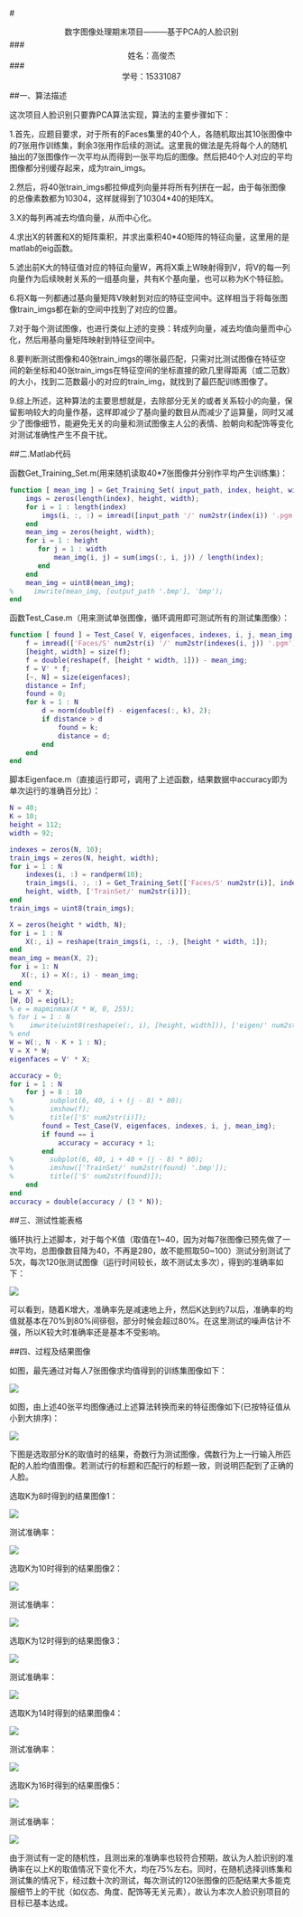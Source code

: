 #<center>数字图像处理期末项目———基于PCA的人脸识别</center>
###<center>姓名：高俊杰</center>
###<center>学号：15331087</center>

##一、算法描述

这次项目人脸识别只要靠PCA算法实现，算法的主要步骤如下：

1.首先，应题目要求，对于所有的Faces集里的40个人，各随机取出其10张图像中的7张用作训练集，剩余3张用作后续的测试。这里我的做法是先将每个人的随机抽出的7张图像作一次平均从而得到一张平均后的图像。然后把40个人对应的平均图像都分别缓存起来，成为train_imgs。

2.然后，将40张train_imgs都拉伸成列向量并将所有列拼在一起，由于每张图像的总像素数都为10304，这样就得到了10304*40的矩阵X。

3.X的每列再减去均值向量，从而中心化。

4.求出X的转置和X的矩阵乘积，并求出乘积40*40矩阵的特征向量，这里用的是matlab的eig函数。

5.滤出前K大的特征值对应的特征向量W，再将X乘上W映射得到V，将V的每一列向量作为后续映射关系的一组基向量，共有K个基向量，也可以称为K个特征脸。

6.将X每一列都通过基向量矩阵V映射到对应的特征空间中。这样相当于将每张图像train_imgs都在新的空间中找到了对应的位置。

7.对于每个测试图像，也进行类似上述的变换：转成列向量，减去均值向量而中心化，然后用基向量矩阵映射到特征空间中。

8.要判断测试图像和40张train_imgs的哪张最匹配，只需对比测试图像在特征空间的新坐标和40张train_imgs在特征空间的坐标直接的欧几里得距离（或二范数）的大小，找到二范数最小的对应的train_img，就找到了最匹配训练图像了。

9.综上所述，这种算法的主要思想就是，去除部分无关的或者关系较小的向量，保留影响较大的向量作基，这样即减少了基向量的数目从而减少了运算量，同时又减少了图像细节，能避免无关的向量和测试图像主人公的表情、脸朝向和配饰等变化对测试准确性产生不良干扰。

##二.Matlab代码

函数Get_Training_Set.m(用来随机读取40*7张图像并分别作平均产生训练集)：
```matlab
function [ mean_img ] = Get_Training_Set( input_path, index, height, width, output_path )
    imgs = zeros(length(index), height, width);
    for i = 1 : length(index)
        imgs(i, :, :) = imread([input_path '/' num2str(index(i)) '.pgm']);
    end
    mean_img = zeros(height, width);
    for i = 1 : height
       for j = 1 : width
           mean_img(i, j) = sum(imgs(:, i, j)) / length(index);
       end
    end
    mean_img = uint8(mean_img);
%     imwrite(mean_img, [output_path '.bmp'], 'bmp');
end
```

函数Test_Case.m（用来测试单张图像，循环调用即可测试所有的测试集图像）：
```matlab
function [ found ] = Test_Case( V, eigenfaces, indexes, i, j, mean_img )
    f = imread(['Faces/S' num2str(i) '/' num2str(indexes(i, j)) '.pgm']);
    [height, width] = size(f);
    f = double(reshape(f, [height * width, 1])) - mean_img;
    f = V' * f;
    [~, N] = size(eigenfaces);
    distance = Inf;
    found = 0;
    for k = 1 : N
        d = norm(double(f) - eigenfaces(:, k), 2);
        if distance > d
            found = k;
            distance = d;
        end
    end
end
```

脚本Eigenface.m（直接运行即可，调用了上述函数，结果数据中accuracy即为单次运行的准确百分比）：
```matlab
N = 40;
K = 10;
height = 112;
width = 92;

indexes = zeros(N, 10);
train_imgs = zeros(N, height, width);
for i = 1 : N
    indexes(i, :) = randperm(10);
    train_imgs(i, :, :) = Get_Training_Set(['Faces/S' num2str(i)], indexes(i, 1 : 7), 
    height, width, ['TrainSet/' num2str(i)]);
end
train_imgs = uint8(train_imgs);

X = zeros(height * width, N);
for i = 1 : N
    X(:, i) = reshape(train_imgs(i, :, :), [height * width, 1]);
end
mean_img = mean(X, 2);
for i = 1: N
   X(:, i) = X(:, i) - mean_img; 
end
L = X' * X;
[W, D] = eig(L);
% e = mapminmax(X * W, 0, 255);
% for i = 1 : N
%    imwrite(uint8(reshape(e(:, i), [height, width])), ['eigen/' num2str(i) '.bmp'], 'bmp'); 
% end
W = W(:, N - K + 1 : N);
V = X * W;
eigenfaces = V' * X;

accuracy = 0;
for i = 1 : N
    for j = 8 : 10
%         subplot(6, 40, i + (j - 8) * 80);
%         imshow(f);
%         title(['S' num2str(i)]);
        found = Test_Case(V, eigenfaces, indexes, i, j, mean_img);
        if found == i
            accuracy = accuracy + 1;
        end
%         subplot(6, 40, i + 40 + (j - 8) * 80);
%         imshow(['TrainSet/' num2str(found) '.bmp']);
%         title(['S' num2str(found)]);
    end
end
accuracy = double(accuracy / (3 * N));
```


##三、测试性能表格


循环执行上述脚本，对于每个K值（取值在1~40，因为对每7张图像已预先做了一次平均，总图像数目降为40，不再是280，故不能照取50~100）测试分别测试了5次，每次120张测试图像（运行时间较长，故不测试太多次），得到的准确率如下：

![](test_table.bmp)

可以看到，随着K增大，准确率先是减速地上升，然后K达到约7以后，准确率的均值就基本在70%到80%间徘徊，部分时候会超过80%。在这里测试的噪声估计不强，所以K较大时准确率还是基本不受影响。

##四、过程及结果图像

如图，最先通过对每人7张图像求均值得到的训练集图像如下：

![](train_set.bmp)

如图，由上述40张平均图像通过上述算法转换而来的特征图像如下(已按特征值从小到大排序)：

![](eigenfaces.bmp)

下图是选取部分K的取值时的结果，奇数行为测试图像，偶数行为上一行输入所匹配的人脸均值图像。若测试行的标题和匹配行的标题一致，则说明匹配到了正确的人脸。

选取K为8时得到的结果图像1：

![](test1.bmp)

测试准确率：

![](10.bmp)

选取K为10时得到的结果图像2：

![](test2.bmp)

测试准确率：

![](20.bmp)

选取K为12时得到的结果图像3：

![](test3.bmp)

测试准确率：

![](30.bmp)


选取K为14时得到的结果图像4：

![](test4.bmp)

测试准确率：

![](40.bmp)

选取K为16时得到的结果图像5：

![](test5.bmp)

测试准确率：

![](50.bmp)

由于测试有一定的随机性，且测出来的准确率也较符合预期，故认为人脸识别的准确率在以上K的取值情况下变化不大，均在75%左右。同时，在随机选择训练集和测试集的情况下，经过数十次的测试，每次测试的120张图像的匹配结果大多能克服细节上的干扰（如仪态、角度、配饰等无关元素），故认为本次人脸识别项目的目标已基本达成。